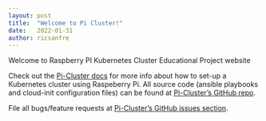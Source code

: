 ```yaml
---
layout: post
title:  "Welcome to Pi Cluster!"
date:   2022-01-31
author: ricsanfre
---
```


Welcome to Raspberry PI Kubernetes Cluster Educational Project website

Check out the [Pi-Cluster docs][pi-cluster-docs] for more info about how to set-up a Kubernetes cluster using Raspeberry Pi. 
All source code (ansible playbooks and cloud-init configuration files) can be found at [Pi-Cluster’s GitHub repo][pi-cluster-gh].

File all bugs/feature requests at [Pi-Cluster’s GitHub issues section][pi-cluster-gh-issues].

[pi-cluster-gh]:         https://github.com/ricsanfre/pi-cluster 
[pi-cluster-docs]:       http://picluster.ricsanfre.com/doc/home
[pi-cluster-gh-issues]:  https://github.com/ricsanfre/pi-cluster/issues

